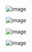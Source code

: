 ![image](https://github.com/user-attachments/assets/73468642-566e-49dd-aee4-f35cf9dee635)


![image](https://github.com/user-attachments/assets/d5c9bbca-7b7e-40a1-807c-16afb2043735)


![image](https://github.com/user-attachments/assets/214a9c16-450a-4e00-90e9-365b5387a107)



![image](https://github.com/user-attachments/assets/02af6ccd-2542-45c4-abd9-f2b9b7b7096d)



